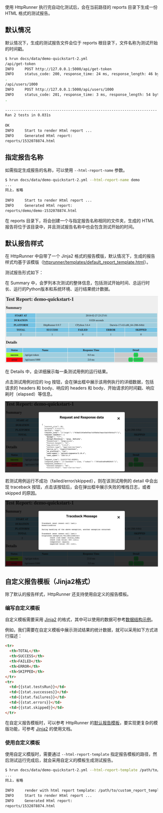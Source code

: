 
使用 HttpRunner 执行完自动化测试后，会在当前路径的 reports 目录下生成一份 HTML 格式的测试报告。

## 默认情况

默认情况下，生成的测试报告文件会位于 reports 根目录下，文件名称为测试开始的时间戳。

```bash
$ hrun docs/data/demo-quickstart-2.yml
/api/get-token
INFO     POST http://127.0.0.1:5000/api/get-token
INFO     status_code: 200, response_time: 24 ms, response_length: 46 bytes
.
/api/users/1000
INFO     POST http://127.0.0.1:5000/api/users/1000
INFO     status_code: 201, response_time: 3 ms, response_length: 54 bytes
.

----------------------------------------------------------------------
Ran 2 tests in 0.031s

OK
INFO     Start to render Html report ...
INFO     Generated Html report:
reports/1532078874.html
```

## 指定报告名称

如需指定生成报告的名称，可以使用 `--html-report-name` 参数。

```bash
$ hrun docs/data/demo-quickstart-2.yml --html-report-name demo
...
同上，省略

INFO     Start to render Html report ...
INFO     Generated Html report:
reports/demo/demo-1532078874.html
```

在 reports 目录下，将会创建一个与指定报告名称相同的文件夹，生成的 HTML 报告将位于该目录中，并且测试报告名称中也会包含测试开始的时间。

## 默认报告样式

在 HttpRunner 中自带了一个 Jinja2 格式的报告模版，默认情况下，生成的报告样式均基于该模版（[httprunner/templates/default_report_template.html][default_report]）。

测试报告形式如下：

在 Summary 中，会罗列本次测试的整体信息，包括测试开始时间、总运行时长、运行的Python版本和系统环境、运行结果统计数据。

![](/images/report-demo-quickstart-1-overview.jpg)

在 Details 中，会详细展示每一条测试用例的运行结果。

点击测试用例对应的 log 按钮，会在弹出框中展示该用例执行的详细数据，包括请求的 headers 和 body、响应的 headers 和 body、开始请求的时间戳、响应耗时（elapsed）等信息。

![](/images/report-demo-quickstart-1-log.jpg)

若测试用例运行不成功（failed/error/skipped），则在该测试用例的 detail 中会出现 traceback 按钮，点击该按钮后，会在弹出框中展示失败的堆栈日志，或者 skipped 的原因。

![](/images/report-demo-quickstart-1-traceback.jpg)

## 自定义报告模板（Jinja2格式）

除了默认的报告样式，HttpRunner 还支持使用自定义的报告模板。

### 编写自定义模板

自定义模板需要采用 [Jinja2][Jinja2] 的格式，其中可以使用的数据可参考[数据结构示例][summary_data]。

例如，我们需要在自定义模板中展示测试结果的统计数据，就可以采用如下方式进行描述：

```html
<tr>
  <th>TOTAL</th>
  <th>SUCCESS</th>
  <th>FAILED</th>
  <th>ERROR</th>
  <th>SKIPPED</th>
</tr>
<tr>
  <td>{{stat.testsRun}}</td>
  <td>{{stat.successes}}</td>
  <td>{{stat.failures}}</td>
  <td>{{stat.errors}}</td>
  <td>{{stat.skipped}}</td>
</tr>
```

在自定义报告模板时，可以参考 HttpRunner 的[默认报告模板][default_report]，要实现更复杂的模版功能，可参考 [Jinja2][Jinja2] 的使用文档。

### 使用自定义模板

使用自定义模版时，需要通过 `--html-report-template` 指定报告模板的路径，然后测试运行完成后，就会采用自定义的模板生成测试报告。

```bash
$ hrun docs/data/demo-quickstart-2.yml --html-report-template /path/to/custom_report_template
...
同上，省略

INFO     render with html report template: /path/to/custom_report_template
INFO     Start to render Html report ...
INFO     Generated Html report:
reports/1532078874.html
```

[Jinja2]: http://jinja.pocoo.org/docs/latest
[default_report]: https://github.com/HttpRunner/HttpRunner/blob/master/httprunner/templates/default_report_template.html
[summary_data]: /development/#_6
